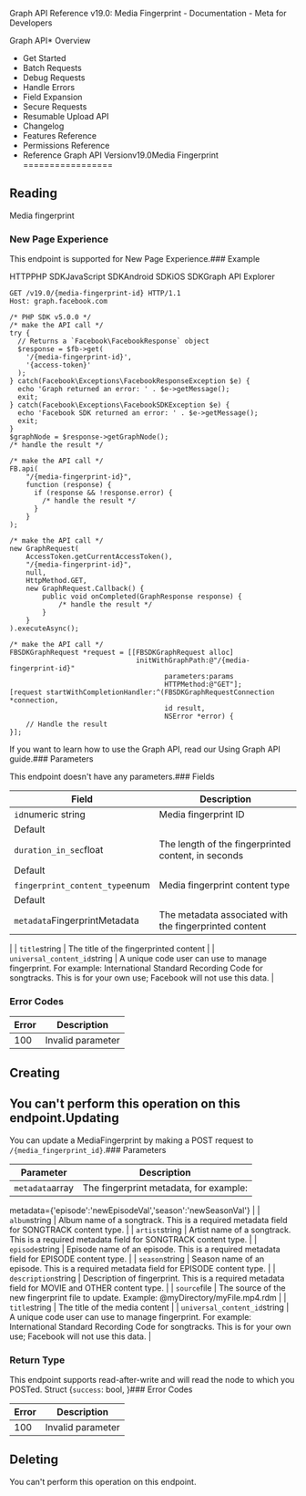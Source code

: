 
Graph API Reference v19.0: Media Fingerprint - Documentation - Meta for Developers











Graph API* Overview
* Get Started
* Batch Requests
* Debug Requests
* Handle Errors
* Field Expansion
* Secure Requests
* Resumable Upload API
* Changelog
* Features Reference
* Permissions Reference
* Reference
Graph API Versionv19.0Media Fingerprint
=================

Reading
-------

Media fingerprint


### New Page Experience

This endpoint is supported for New Page Experience.### Example

HTTPPHP SDKJavaScript SDKAndroid SDKiOS SDKGraph API Explorer
```
GET /v19.0/{media-fingerprint-id} HTTP/1.1
Host: graph.facebook.com
```

```
/* PHP SDK v5.0.0 */
/* make the API call */
try {
  // Returns a `Facebook\FacebookResponse` object
  $response = $fb->get(
    '/{media-fingerprint-id}',
    '{access-token}'
  );
} catch(Facebook\Exceptions\FacebookResponseException $e) {
  echo 'Graph returned an error: ' . $e->getMessage();
  exit;
} catch(Facebook\Exceptions\FacebookSDKException $e) {
  echo 'Facebook SDK returned an error: ' . $e->getMessage();
  exit;
}
$graphNode = $response->getGraphNode();
/* handle the result */
```

```
/* make the API call */
FB.api(
    "/{media-fingerprint-id}",
    function (response) {
      if (response && !response.error) {
        /* handle the result */
      }
    }
);
```

```
/* make the API call */
new GraphRequest(
    AccessToken.getCurrentAccessToken(),
    "/{media-fingerprint-id}",
    null,
    HttpMethod.GET,
    new GraphRequest.Callback() {
        public void onCompleted(GraphResponse response) {
            /* handle the result */
        }
    }
).executeAsync();
```

```
/* make the API call */
FBSDKGraphRequest *request = [[FBSDKGraphRequest alloc]
                               initWithGraphPath:@"/{media-fingerprint-id}"
                                      parameters:params
                                      HTTPMethod:@"GET"];
[request startWithCompletionHandler:^(FBSDKGraphRequestConnection *connection,
                                      id result,
                                      NSError *error) {
    // Handle the result
}];
```
If you want to learn how to use the Graph API, read our Using Graph API guide.### Parameters

This endpoint doesn't have any parameters.### Fields



| Field | Description |
| --- | --- |
| `id`numeric string | Media fingerprint ID
Default |
| `duration_in_sec`float | The length of the fingerprinted content, in seconds
Default |
| `fingerprint_content_type`enum | Media fingerprint content type
Default |
| `metadata`FingerprintMetadata | The metadata associated with the fingerprinted content
 |
| `title`string | The title of the fingerprinted content
 |
| `universal_content_id`string | A unique code user can use to manage fingerprint. For example: International Standard Recording Code for songtracks. This is for your own use; Facebook will not use this data.
 |

### Error Codes



| Error | Description |
| --- | --- |
| 100 | Invalid parameter |

Creating
--------

You can't perform this operation on this endpoint.Updating
--------

You can update a MediaFingerprint by making a POST request to `/{media_fingerprint_id}`.### Parameters



| Parameter | Description |
| --- | --- |
| `metadata`array | The fingerprint metadata, for example:
 metadata={'episode':'newEpisodeVal','season':'newSeasonVal'}
 |
| `album`string | Album name of a songtrack. This is a required metadata field for SONGTRACK content type.
 |
| `artist`string | Artist name of a songtrack. This is a required metadata field for SONGTRACK content type.
 |
| `episode`string | Episode name of an episode. This is a required metadata field for EPISODE content type.
 |
| `season`string | Season name of an episode. This is a required metadata field for EPISODE content type.
 |
| `description`string | Description of fingerprint. This is a required metadata field for MOVIE and OTHER content type.
 |
| `source`file | The source of the new fingerprint file to update. Example: @myDirectory/myFile.mp4.rdm
 |
| `title`string | The title of the media content
 |
| `universal_content_id`string | A unique code user can use to manage fingerprint. For example: International Standard Recording Code for songtracks. This is for your own use; Facebook will not use this data.
 |

### Return Type

This endpoint supports read-after-write and will read the node to which you POSTed. Struct {`success`: bool, }### Error Codes



| Error | Description |
| --- | --- |
| 100 | Invalid parameter |

Deleting
--------

You can't perform this operation on this endpoint.
































